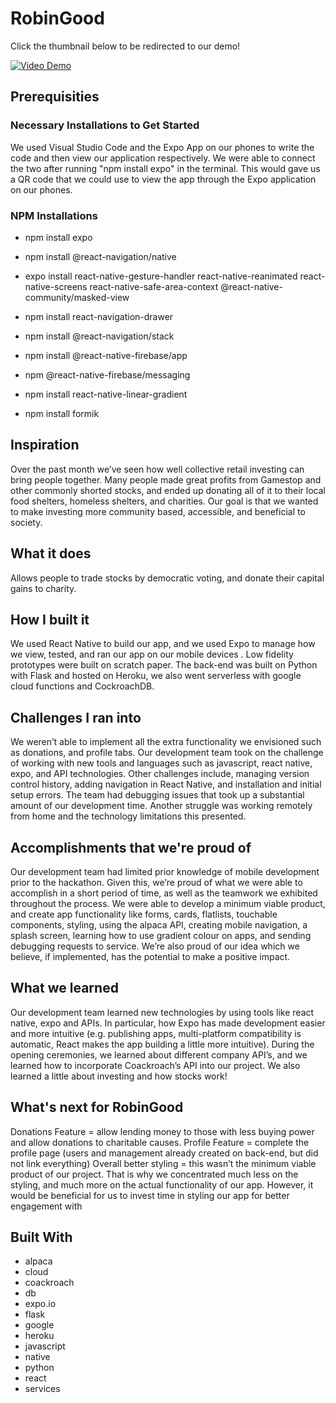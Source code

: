 # RobinGood

Click the thumbnail below to be redirected to our demo!

[![Video Demo](https://youtu.be/LeIRfnsESOQ/0.jpg)](https://youtu.be/et0FfEqWj08)

## Prerequisities

### Necessary Installations to Get Started

We used Visual Studio Code and the Expo App on our phones to write the code and then view our application respectively. We were able to connect the two after running "npm install expo" in the terminal. This would gave us a QR code that we could use to view the app through the Expo application on our phones.

### NPM Installations
- npm install expo
- npm install @react-navigation/native
- expo install react-native-gesture-handler react-native-reanimated react-native-screens react-native-safe-area-context @react-native-community/masked-view
- npm install react-navigation-drawer
- npm install @react-navigation/stack

- npm install @react-native-firebase/app
- npm @react-native-firebase/messaging
- npm install react-native-linear-gradient

- npm install formik


## Inspiration
Over the past month we’ve seen how well collective retail investing can bring people together.  Many people made great profits from Gamestop and other commonly shorted stocks, and ended up donating all of it to their local food shelters, homeless shelters, and charities. Our goal is that we wanted to make investing more community based, accessible, and beneficial to society. 

## What it does
Allows people to trade stocks by democratic voting, and donate their capital gains to charity.

## How I built it
We used React Native to build our app, and we used Expo to manage how we view, tested, and ran our app on our mobile devices . Low fidelity prototypes were built on scratch paper. The back-end was built on Python with Flask and hosted on Heroku, we also went serverless with google cloud functions and CockroachDB.

## Challenges I ran into
We weren’t able to implement all the extra functionality we envisioned such as donations, and profile tabs. Our development team took on the challenge of working with new tools and languages such as javascript, react native, expo, and API technologies. Other challenges include, managing version control history, adding navigation in React Native, and installation and initial setup errors. The team had debugging issues that took up a substantial amount of our development time. Another struggle was working remotely from home and the technology limitations this presented.

## Accomplishments that we're proud of
Our development team had limited prior knowledge of mobile development prior to the hackathon. Given this, we’re proud of what we were able to accomplish in a short period of time, as well as the teamwork we exhibited throughout the process. We were able to develop a minimum viable product, and create app functionality like forms, cards, flatlists, touchable components, styling, using the alpaca API, creating mobile navigation, a splash screen, learning how to use gradient colour on apps, and sending debugging requests to service. We’re also proud of our idea which we believe, if implemented, has the potential to make a positive impact.

## What we learned
Our development team learned new technologies by using tools like react native, expo and APIs. In particular, how Expo has made development easier and more intuitive (e.g. publishing apps, multi-platform compatibility is automatic, React makes the app building a little more intuitive). During the opening ceremonies, we learned about different company API’s, and we learned how to incorporate Coackroach’s API into our project. We also learned a little about investing and how stocks work!

## What's next for RobinGood
Donations Feature = allow lending money to those with less buying power and allow donations to charitable causes. Profile Feature = complete the profile page (users and management already created on back-end, but did not link everything) Overall better styling = this wasn’t the minimum viable product of our project. That is why we concentrated much less on the styling, and much more on the actual functionality of our app. However, it would be beneficial for us to invest time in styling our app for better engagement with

## Built With
- alpaca
- cloud
- coackroach
- db
- expo.io
- flask
- google
- heroku
- javascript
- native
- python
- react
- services
